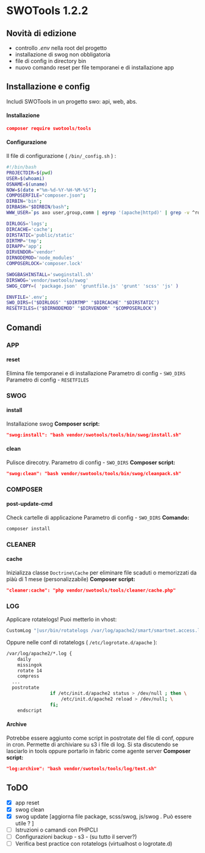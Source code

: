 # SWOTools 1.2.2

## Novità di edizione
- controllo _.env_ nella root del progetto
- installazione di swog non obbligatoria
- file di config in directory bin
- nuovo comando reset per file temporanei e di installazione app

## Installazione e config

Includi SWOTools in un progetto swo: api, web, abs.

#### Installazione

```json
composer require swotools/tools
```

#### Configurazione
Il file di configurazione ( ```/bin/_config.sh``` ) :
```bash
#!/bin/bash
PROJECTDIR=$(pwd)
USER=$(whoami)
OSNAME=$(uname)
NOW=$(date +"%m-%d-%Y-%H-%M-%S");
COMPOSERFILE="composer.json";
DIRBIN='bin';
DIRBASH="$DIRBIN/bash";
WWW_USER=`ps axo user,group,comm | egrep '(apache|httpd)' | grep -v ^root | uniq | cut -d\  -f 1`

DIRLOGS='logs';
DIRCACHE='cache';
DIRSTATIC='public/static'
DIRTMP='tmp';
DIRAPP='app';
DIRVENDOR='vendor'
DIRNODEMOD='node_modules'
COMPOSERLOCK='composer.lock'

SWOGBASHINSTALL='swoginstall.sh'
DIRSWOG='vendor/swotools/swog'
SWOG_COPY=( 'package.json' 'gruntfile.js' 'grunt' 'scss' 'js' )

ENVFILE='.env';
SWO_DIRS=("$DIRLOGS" "$DIRTMP" "$DIRCACHE" "$DIRSTATIC")
RESETFILES=("$DIRNODEMOD" "$DIRVENDOR" "$COMPOSERLOCK")

```

## Comandi

### APP
#### reset
Elimina file temporanei e di installazione
Parametro di config - `SWO_DIRS`
Parametro di config - `RESETFILES`

### SWOG
#### install
Installazione swog
**Composer script:**
```json
"swog:install": "bash vendor/swotools/tools/bin/swog/install.sh"
```
#### clean
Pulisce direcotry.
Parametro di config - `SWO_DIRS`
**Composer script:**
```json
"swog:clean": "bash vendor/swotools/tools/bin/swog/cleanpack.sh"
```

### COMPOSER
#### post-update-cmd
Check cartelle di applicazione
Parametro di config - `SWO_DIRS`
__Comando:__
```bash
composer install
```

### CLEANER

#### cache
Inizializza classe `Doctrine\Cache` per eliminare file scaduti o memorizzati da piàù di 1 mese (personalizzabile)
**Composer script:**
```json
"cleaner:cache": "php vendor/swotools/tools/cleaner/cache.php"
```

### LOG

Applicare rotatelogs!
Puoi metterlo in vhost:
```bash
CustomLog "|usr/bin/rotatelogs /var/log/apache2/smart/smartnet.access.log 1MB" combined
```
Oppure nelle conf di rotatelogs ( ```/etc/logrotate.d/apache``` ):

```bash
/var/log/apache2/*.log {
	daily
	missingok
	rotate 14
	compress
  ...
  postrotate
                if /etc/init.d/apache2 status > /dev/null ; then \
                    /etc/init.d/apache2 reload > /dev/null; \
                fi;
	endscript

```

#### Archive
Potrebbe essere aggiunto come script in postrotate del file di conf, oppure in cron. Permette di archiviare su s3 i file di log. Si sta  discutendo se lasciarlo in tools oppure portarlo in fabric come agente server
**Composer script:**
```json
"log:archive": "bash vendor/swotools/tools/log/test.sh"
```


## ToDO

- [x] app reset
- [x] swog clean
- [x] swog update [aggiorna file package, scss/swog, js/swog . Può essere utile ? ]
- [ ] Istruzioni o camandi con PHPCLI
- [ ] Configurazioni backup - s3 - (su tutto il server?)
- [ ] Verifica best practice con rotatelogs (virtualhost o logrotate.d)
